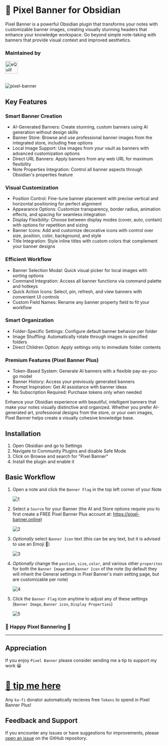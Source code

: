 # 🚩 Pixel Banner for Obsidian

Pixel Banner is a powerful Obsidian plugin that transforms your notes with customizable banner images, creating visually stunning headers that enhance your knowledge workspace. Go beyond simple note-taking with banners that provide visual context and improved aesthetics.

### Maintained by
<a href="https://www.equilllabs.com">
  <img src="https://raw.githubusercontent.com/jparkerweb/eQuill-Labs/refs/heads/main/src/static/images/logo-text-outline.png" alt="eQuill Labs" height="40">
</a>

<br>
<br>

![pixel-banner](img/pixel-banner.jpg)

## Key Features

### Smart Banner Creation
- AI-Generated Banners: Create stunning, custom banners using AI generation without design skills
- Banner Store: Browse and use professional banner images from the integrated store, including free options
- Local Image Support: Use images from your vault as banners with advanced customization options
- Direct URL Banners: Apply banners from any web URL for maximum flexibility
- Note Properties Integration: Control all banner aspects through Obsidian's properties feature

### Visual Customization
- Position Control: Fine-tune banner placement with precise vertical and horizontal positioning for perfect alignment
- Appearance Options: Customize transparency, border radius, animation effects, and spacing for seamless integration
- Display Flexibility: Choose between display modes (cover, auto, contain) with options for repetition and sizing
- Banner Icons: Add and customize decorative icons with control over size, position, color, background, and style
- Title Integration: Style inline titles with custom colors that complement your banner designs

### Efficient Workflow
- Banner Selection Modal: Quick visual picker for local images with sorting options
- Command Integration: Access all banner functions via command palette and hotkeys
- Quick Action Icons: Select, pin, refresh, and view banners with convenient UI controls
- Custom Field Names: Rename any banner property field to fit your workflow

### Smart Organization
- Folder-Specific Settings: Configure default banner behavior per folder
- Image Shuffling: Automatically rotate through images in specified folders
- Direct Children Option: Apply settings only to immediate folder contents

### Premium Features (Pixel Banner Plus)
- Token-Based System: Generate AI banners with a flexible pay-as-you-go model
- Banner History: Access your previously generated banners
- Prompt Inspiration: Get AI assistance with banner ideas
- No Subscription Required: Purchase tokens only when needed

Enhance your Obsidian experience with beautiful, intelligent banners that make your notes visually distinctive and organized. Whether you prefer AI-generated art, professional designs from the store, or your own images, Pixel Banner helps create a visually cohesive knowledge base.

## Installation

1. Open Obsidian and go to Settings
2. Navigate to Community Plugins and disable Safe Mode
3. Click on Browse and search for "Pixel Banner"
4. Install the plugin and enable it

## Basic Workflow

1. Open a note and click the `Banner Flag` in the top left corner of your Note  

    ![1](./img/1.jpg)

2. Select a `Source` for your Banner (the AI and Store options require you to first create a FREE Pixel Banner Plus account at: https://pixel-banner.online)  

    ![2](./img/2.jpg)

3. _Optionally_ select `Banner Icon` text (this can be any text, but it is advised to use an Emoji 🤣)

    ![3](./img/3.jpg)

4. _Optionally_ change the `postion`, `size`, `color`, and various other `properites` for both the `Banner Image` and `Banner Icon` of the note (by default they will inherit the General settings in Pixel Banner's main setting page, but are customizable per note)

    ![4](./img/4.jpg)

5. Click the `Banner Flag` icon anytime to adjust any of these settings (`Banner Image`, `Banner icon`, `Display Properties`)

    ![5](./img/5.jpg)

### 🎉 Happy Pixel Bannering 🤣

---

## Appreciation
If you enjoy `Pixel Banner` please consider sending me a tip to support my work 😀
# [🍵 tip me here](https://ko-fi.com/jparkerweb)
Any `ko-fi` donator automatically recieves free `Tokens` to spend in Pixel Banner Plus!

## Feedback and Support

If you encounter any issues or have suggestions for improvements, please [open an issue](https://github.com/jparkerweb/pixel-banner/issues) on the GitHub repository.
